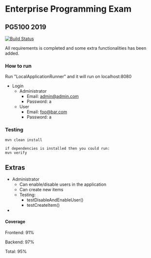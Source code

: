# Enterprise Programming Exam

## PG5100 2019

[![Build Status](https://travis-ci.com/alexander474/Enterprise_programming_exercise.svg?token=Jcye5ttDhAMRpUM3Ca28&branch=master)](https://travis-ci.com/alexander474/Enterprise_programming_exercise)

All requirements is completed and some extra functionalities has been added.

### How to run

Run "LocalApplicationRunner" and it will run on localhost:8080

- Login
  - Administrator
    - Email: admin@admin.com
    - Password: a
  - User
    - Email: foo@bar.com
    - Password: a

### Testing

```
mvn clean install

if dependencies is installed then you could run:
mvn verify
```



## Extras

- Administrator
  - Can enable/disable users in the application
  - Can create new items
  - Testing:
    - testDisableAndEnableUser()
    - testCreateItem()
- 



#### Coverage

Frontend: 91%

Backend: 97%

Total: 95%

